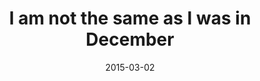 ---
layout: base.njk
title : 'I am not the same as I was in December' 
view_title : 'I am not the same as I was in December' 
year : '2015' 
date : '2015-03-02' 
img_file : '/drawing/iamnotthesameasiwasindecember.png' 
html_file : 'iamnotthesameasiwasindecember' 
next_html : 'togetherforever.html' 
year_order : '20' 
permalink : "title/{{html_file}}.html"
---
